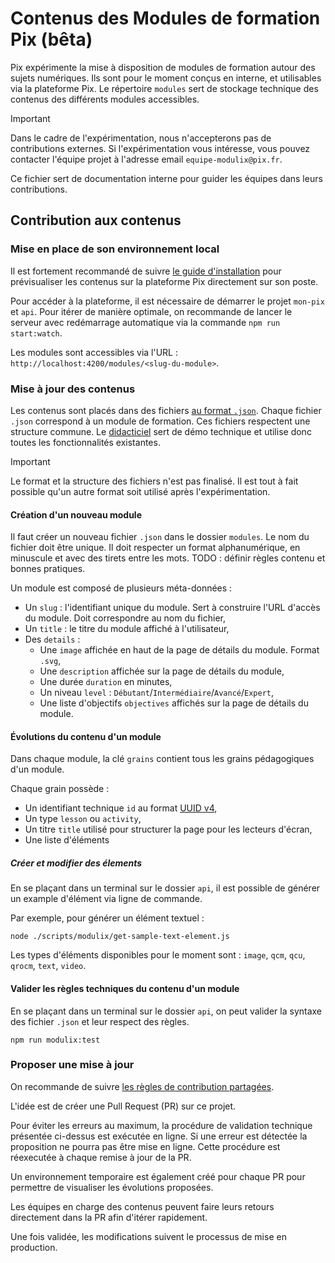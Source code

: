 # Contenus des Modules de formation Pix (bêta)

Pix expérimente la mise à disposition de modules de formation autour des sujets numériques. Ils sont pour le moment conçus en interne, et utilisables via la plateforme Pix. Le répertoire `modules` sert de stockage technique des contenus des différents modules accessibles.

> [!IMPORTANT]
> Dans le cadre de l'expérimentation, nous n'accepterons pas de contributions externes.
> Si l'expérimentation vous intéresse, vous pouvez contacter l'équipe projet à l'adresse email `equipe-modulix@pix.fr`.

Ce fichier sert de documentation interne pour guider les équipes dans leurs contributions.

## Contribution aux contenus

### Mise en place de son environnement local

Il est fortement recommandé de suivre [le guide d'installation](/INSTALLATION.md) pour prévisualiser les contenus sur la plateforme Pix directement sur son poste.

Pour accéder à la plateforme, il est nécessaire de démarrer le projet `mon-pix` et `api`. Pour itérer de manière optimale, on recommande de lancer le serveur avec redémarrage automatique via la commande `npm run start:watch`.

Les modules sont accessibles via l'URL : `http://localhost:4200/modules/<slug-du-module>`.

### Mise à jour des contenus

Les contenus sont placés dans des fichiers [au format `.json`](http://www.json.org/json-fr.html). Chaque fichier `.json` correspond à un module de formation. Ces fichiers respectent une structure commune. Le [didacticiel](./modules/didacticiel-modulix.json) sert de démo technique et utilise donc toutes les fonctionnalités existantes.

> [!IMPORTANT]
> Le format et la structure des fichiers n'est pas finalisé. Il est tout à fait possible qu'un autre format soit utilisé après l'expérimentation.

#### Création d'un nouveau module

Il faut créer un nouveau fichier `.json` dans le dossier `modules`. Le nom du fichier doit être unique. Il doit respecter un format alphanumérique, en minuscule et avec des tirets entre les mots. TODO : définir règles contenu et bonnes pratiques.

Un module est composé de plusieurs méta-données :
- Un `slug` : l'identifiant unique du module. Sert à construire l'URL d'accès du module. Doit correspondre au nom du fichier,
- Un `title` : le titre du module affiché à l'utilisateur,
- Des `details` :
  * Une `image` affichée en haut de la page de détails du module. Format `.svg`,
  * Une `description` affichée sur la page de détails du module,
  * Une durée `duration` en minutes,
  * Un niveau `level` : `Débutant`/`Intermédiaire`/`Avancé`/`Expert`,
  * Une liste d'objectifs `objectives` affichés sur la page de détails du module.

#### Évolutions du contenu d'un module

Dans chaque module, la clé `grains` contient tous les grains pédagogiques d'un module.

Chaque grain possède :
- Un identifiant technique `id` au format [UUID v4](https://www.uuidgenerator.net/version4),
- Un type `lesson` ou `activity`,
- Un titre `title` utilisé pour structurer la page pour les lecteurs d'écran,
- Une liste d'éléments

##### Créer et modifier des élements

En se plaçant dans un terminal sur le dossier `api`, il est possible de générer un example d'élément via ligne de commande.

Par exemple, pour générer un élément textuel :
```shell
node ./scripts/modulix/get-sample-text-element.js
```

Les types d'éléments disponibles pour le moment sont :  `image`, `qcm`, `qcu`, `qrocm`, `text`, `video`.

#### Valider les règles techniques du contenu d'un module

En se plaçant dans un terminal sur le dossier `api`, on peut valider la syntaxe des fichier `.json` et leur respect des règles.

```shell
npm run modulix:test
```

### Proposer une mise à jour

On recommande de suivre [les règles de contribution partagées](/CONTRIBUTING.md).

L'idée est de créer une Pull Request (PR) sur ce projet.

Pour éviter les erreurs au maximum, la procédure de validation technique présentée ci-dessus est exécutée en ligne. Si une erreur est détectée la proposition ne pourra pas être mise en ligne. Cette procédure est réexecutée à chaque remise à jour de la PR.

Un environnement temporaire est également créé pour chaque PR pour permettre de visualiser les évolutions proposées.

Les équipes en charge des contenus peuvent faire leurs retours directement dans la PR afin d'itérer rapidement.

Une fois validée, les modifications suivent le processus de mise en production.
